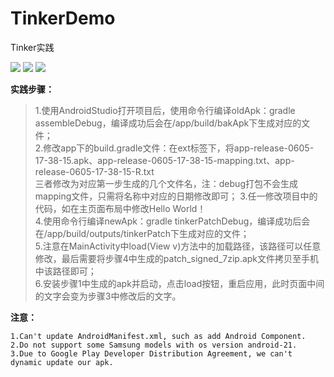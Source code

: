 # TinkerDemo
Tinker实践

![](https://img.shields.io/github/release/qubyte/rubidium.svg)
![](https://img.shields.io/badge/language-java-orange.svg)
![](https://img.shields.io/badge/platform-android-lightgreen.svg)
    
 **实践步骤：**
 
   >1.使用AndroidStudio打开项目后，使用命令行编译oldApk：gradle assembleDebug，编译成功后会在/app/build/bakApk下生成对应的文件；   
   2.修改app下的build.gradle文件：在ext标签下，将app-release-0605-17-38-15.apk、app-release-0605-17-38-15-mapping.txt、app-release-0605-17-38-15-R.txt   
三者修改为对应第一步生成的几个文件名，注：debug打包不会生成mapping文件，只需将名称中对应的日期修改即可；
   3.任一修改项目中的代码，如在主页面布局中修改Hello World！   
   4.使用命令行编译newApk：gradle tinkerPatchDebug，编译成功后会在/app/build/outputs/tinkerPatch下生成对应的文件；   
   5.注意在MainActivity中load(View v)方法中的加载路径，该路径可以任意修改，最后需要将步骤4中生成的patch_signed_7zip.apk文件拷贝至手机中该路径即可；   
   6.安装步骤1中生成的apk并启动，点击load按钮，重启应用，此时页面中间的文字会变为步骤3中修改后的文字。
   
 **注意：**
 
    1.Can't update AndroidManifest.xml, such as add Android Component.   
    2.Do not support some Samsung models with os version android-21.   
    3.Due to Google Play Developer Distribution Agreement, we can't dynamic update our apk.   